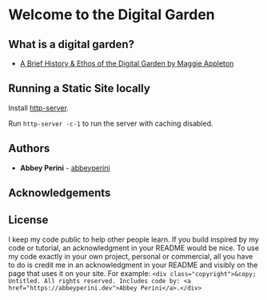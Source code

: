 # Welcome to the Digital Garden

## What is a digital garden?

- [A Brief History & Ethos of the Digital Garden by Maggie Appleton](https://maggieappleton.com/garden-history)

## Running a Static Site locally

Install [http-server](https://www.npmjs.com/package/http-server).

Run `http-server -c-1` to run the server with caching disabled.

## Authors

- **Abbey Perini** - [abbeyperini](https://github.com/abbeyperini)

## Acknowledgements

## License

I keep my code public to help other people learn. If you build inspired by my code or tutorial, an acknowledgment in your README would be nice. To use my code exactly in your own project, personal or commercial, all you have to do is credit me in an acknowledgment in your README and visibly on the page that uses it on your site. For example: ```<div class="copyright">&copy; Untitled. All rights reserved. Includes code by: <a href="https://abbeyperini.dev">Abbey Perini</a>.</div>```
